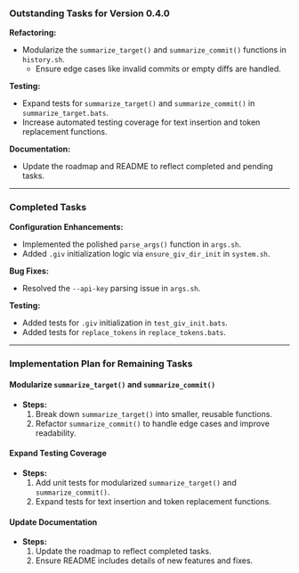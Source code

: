 ### **Outstanding Tasks for Version 0.4.0**

**Refactoring:**
- Modularize the `summarize_target()` and `summarize_commit()` functions in `history.sh`.
  - Ensure edge cases like invalid commits or empty diffs are handled.

**Testing:**
- Expand tests for `summarize_target()` and `summarize_commit()` in `summarize_target.bats`.
- Increase automated testing coverage for text insertion and token replacement functions.

**Documentation:**
- Update the roadmap and README to reflect completed and pending tasks.

---

### **Completed Tasks**

**Configuration Enhancements:**
- Implemented the polished `parse_args()` function in `args.sh`.
- Added `.giv` initialization logic via `ensure_giv_dir_init` in `system.sh`.

**Bug Fixes:**
- Resolved the `--api-key` parsing issue in `args.sh`.

**Testing:**
- Added tests for `.giv` initialization in `test_giv_init.bats`.
- Added tests for `replace_tokens` in `replace_tokens.bats`.

---

### **Implementation Plan for Remaining Tasks**

#### **Modularize `summarize_target()` and `summarize_commit()`**
- **Steps:**
  1. Break down `summarize_target()` into smaller, reusable functions.
  2. Refactor `summarize_commit()` to handle edge cases and improve readability.

#### **Expand Testing Coverage**
- **Steps:**
  1. Add unit tests for modularized `summarize_target()` and `summarize_commit()`.
  2. Expand tests for text insertion and token replacement functions.

#### **Update Documentation**
- **Steps:**
  1. Update the roadmap to reflect completed tasks.
  2. Ensure README includes details of new features and fixes.

